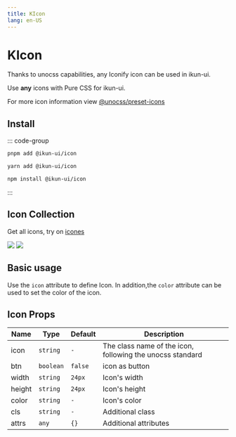 ```yaml
---
title: KIcon
lang: en-US
---
```


# KIcon

Thanks to unocss capabilities, any Iconify icon can be used in ikun-ui.

Use **any** icons with Pure CSS for ikun-ui.

For more icon information view [@unocss/preset-icons](https://github.com/unocss/unocss/tree/main/packages/preset-icons)

## Install

::: code-group

```bash [pnpm]
pnpm add @ikun-ui/icon
```

```bash [yarn]
yarn add @ikun-ui/icon
```

```bash [npm]
npm install @ikun-ui/icon
```

:::

## Icon Collection

Get all icons, try on [icones](https://icones.js.org/)

![](https://raw.githubusercontent.com/antfu/icones/main/screenshots/2.png)
![](https://raw.githubusercontent.com/antfu/icones/main/screenshots/6.png)

## Basic usage

Use the `icon` attribute to define Icon. In addition,the `color` attribute can be used to set the color of the icon.

<demo 
src="../../../../example/icon/basic.svelte" 
github='https://github.com/ikun-svelte/ikun-ui/tree/main/components/Icon' >
</demo>

## Icon Props

| Name   | Type      | Default | Description                                              |
| ------ | --------- | ------- |----------------------------------------------------------|
| icon   | `string`  | `-`     | The class name of the icon, following the unocss standard |
| btn    | `boolean` | `false` | icon as button                                           |
| width  | `string`  | `24px`  | Icon's width                                             |
| height | `string`  | `24px`  | Icon's height                                            |
| color  | `string`  | `-`     | Icon's color                                             |
| cls    | `string`  | `-`     | Additional class                               |
| attrs  | `any`     | `{}`    | Additional attributes                           |

